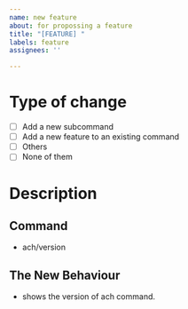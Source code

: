 ```yaml
---
name: new feature
about: for propossing a feature
title: "[FEATURE] "
labels: feature
assignees: ''

---
```


# Type of change

- [ ] Add a new subcommand
- [ ] Add a new feature to an existing command
- [ ] Others
- [ ] None of them

# Description

## Command

- ach/version

## The New Behaviour

- shows the version of ach command.
